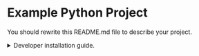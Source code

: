 # Example Python Project

You should rewrite this README.md file to describe your project.

<details>
<summary>Developer installation guide.</summary>

```bash
pip install pre-commit
# Install pre-commit hooks
pre-commit install
pre-commit install --hook-type commit-msg
# Install this emoji-style tool
sudo npm install -g git-cz --no-audit --verbose --registry=https://registry.npmmirror.com

# Install this project
pip install -e ".[dev]"
```

Code style:

- Each line of code should be less than 99 characters.
- Comments and documentation should be less than 79 characters.

</details>

